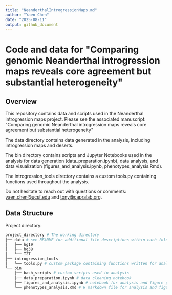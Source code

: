 ```yaml
---
title: "NeanderthalIntrogressionMaps.md"
author: "Yaen Chen"
date: "2025-08-11"
output: github_document
---
```

# Code and data for "Comparing genomic Neanderthal introgression maps reveals core agreement but substantial heterogeneity"
   
## Overview

This repository contains data and scripts used in the Neanderthal introgression maps project. Please see the associated manuscript: "Comparing genomic Neanderthal introgression maps reveals core agreement but substantial heterogeneity"

The data directory contains data generated in the analysis, including introgression maps and deserts.

The bin directory contains scripts and Jupyter Notebooks used in the analysis for data generation (data_preparation.ipynb), data analysis, and data visualization (figures_and_analysis.ipynb, phenotypes_analysis.Rmd). 

The introgression_tools directory contains a custom tools.py containing functions used throughout the analysis.

Do not hesitate to reach out with questions or comments: yaen.chen@ucsf.edu and tony@capralab.org.


## Data Structure

Project directory: 

```bash
project_directory # The working directory
├── data # see README for additional file descriptions within each folder
│   ├── hg19
│   ├── hg38
│   └── T2T
├── introgression_tools
│   └── tools.py # custom package containing functions written for analysis
└── bin 
    ├── bash_scripts # custom scripts used in analysis
    ├── data_preparation.ipynb # data cleaning notebook
    ├── figures_and_analysis.ipynb # notebook for analysis and figure generation in the manuscript
    └── phenotypes_analysis.Rmd # R markdown file for analysis and figure generation in the manuscripts (phenotype enrichments)
```
